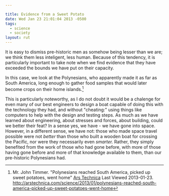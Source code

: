 ```yaml
---

title: Evidence from a Sweet Potato
date: Wed Jan 23 21:01:04 2013 -0500
tags:
  - science
  - society
layout: rut
---
```



It is easy to dismiss pre-historic men as somehow being lesser than we are; we think them less inteligent, less human.  Because of this tendency, it is particularly important to take note when we find evidence that they have exceeded the bounds we have put on their capacity.

In this case, we look at the Polynesians, who apparently made it as far as South America, long enough to gather food samples that would later become crops on their home islands.[^20130123-1]

[^20130123-1]: Mr. John Timmer.  "Polynesians reached South America, picked up sweet potatoes, went home"  [Ars Technica](http://www.arstechnica.com) Last Viewed 2013-01-23.  <http://arstechnica.com/science/2013/01/polynesians-reached-south-america-picked-up-sweet-potatoes-went-home>

This is particularly noteworthy, as I do not doubt it would be a chalenge for even many of our best engineers to design a boat capable of doing this with the technology they had, and without "cheating:" using things like computers to help with the design and testing steps.  As much as we have learned about engineering, about stresses and forces, about building, could we better their feat?  In a sense yes, we have - we have gone into space.  However, in a different sense, we have not: those who made space travel possible were not *better* than those who built a wooden boat for crossing the Pacific, nor were they necessarily even *smarter.*  Rather, they simply benefited from the work of those who had gone before, with more of those having gone before and more of that knowledge available to them, than our pre-historic Polynesians had.
